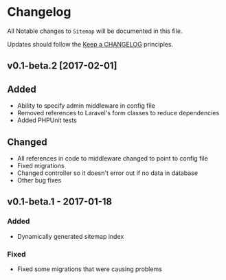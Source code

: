 # Changelog

All Notable changes to `Sitemap` will be documented in this file.

Updates should follow the [Keep a CHANGELOG](http://keepachangelog.com/) principles.

## v0.1-beta.2 [2017-02-01]

## Added
- Ability to specify admin middleware in config file
- Removed references to Laravel's form classes to reduce dependencies
- Added PHPUnit tests

## Changed
- All references in code to middleware changed to point to config file
- Fixed migrations
- Changed controller so it doesn't error out if no data in database
- Other bug fixes

## v0.1-beta.1 - 2017-01-18

### Added
- Dynamically generated sitemap index

### Fixed
- Fixed some migrations that were causing problems

